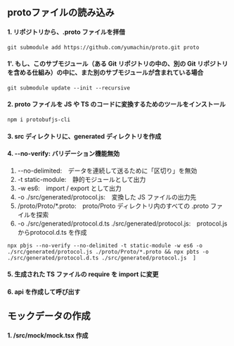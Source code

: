 ## protoファイルの読み込み


#### 1. リポジトリから、.proto ファイルを拝借
```
git submodule add https://github.com/yumachin/proto.git proto
```
#### 1'. もし、このサブモジュール（ある Git リポジトリの中の、別の Git リポジトリを含める仕組み）の中に、また別のサブモジュールが含まれている場合
```
git submodule update --init --recursive
```
#### 2. proto ファイルを JS や TS のコードに変換するためのツールをインストール
```
npm i protobufjs-cli
```
#### 3. src ディレクトリに、generated ディレクトリを作成
#### 4. --no-verify: バリデーション機能無効
   1. --no-delimited:　データを連続して送るために「区切り」を無効
   2. -t static-module:　静的モジュールとして出力
   3. -w es6:　import / export として出力
   4. -o ./src/generated/protocol.js:　変換した JS ファイルの出力先
   5. /proto/Proto/*.proto:　proto/Proto ディレクトリ内のすべての .proto ファイルを探索
   6. -o ./src/generated/protocol.d.ts ./src/generated/protocol.js:　protocol.js からprotocol.d.ts を作成
```
npx pbjs --no-verify --no-delimited -t static-module -w es6 -o ./src/generated/protocol.js ./proto/Proto/*.proto && npx pbts -o ./src/generated/protocol.d.ts ./src/generated/protocol.js  ]
```
#### 5. 生成された TS ファイルの require を import に変更
#### 6. api を作成して呼び出す


## モックデータの作成
#### 1. /src/mock/mock.tsx 作成